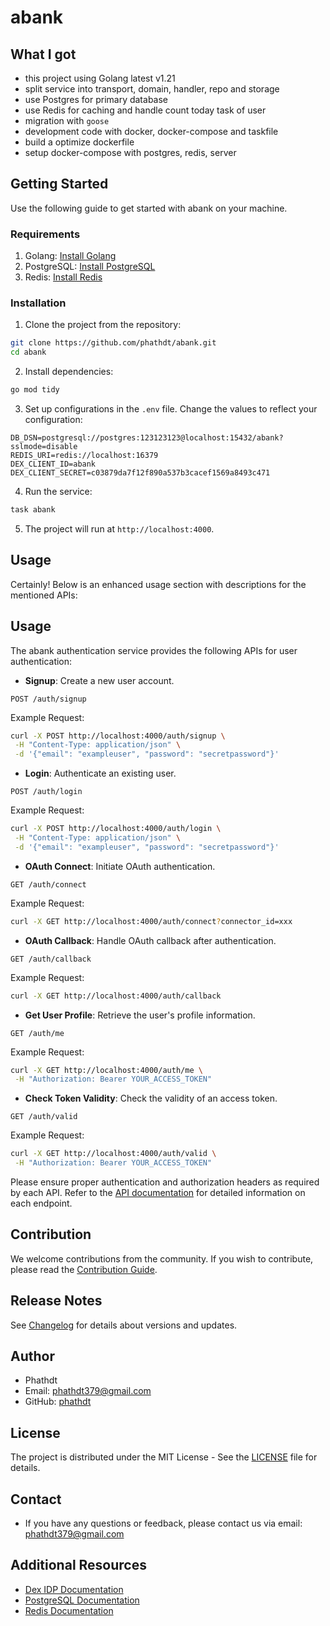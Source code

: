 # abank

## What I got
- this project using Golang latest v1.21
- split service into transport, domain, handler, repo and storage
- use Postgres for primary database
- use Redis for caching and handle count today task of user
- migration with `goose`
- development code with docker, docker-compose and taskfile
- build a optimize dockerfile
- setup docker-compose with postgres, redis, server

## Getting Started

Use the following guide to get started with abank on your machine.

### Requirements

1. Golang: [Install Golang](https://golang.org/doc/install)
2. PostgreSQL: [Install PostgreSQL](https://www.postgresql.org/download/)
3. Redis: [Install Redis](https://redis.io/download)

### Installation

1. Clone the project from the repository:

```bash
git clone https://github.com/phathdt/abank.git
cd abank
```

2. Install dependencies:

```bash
go mod tidy
```

3. Set up configurations in the `.env` file. Change the values to reflect your configuration:

```
DB_DSN=postgresql://postgres:123123123@localhost:15432/abank?sslmode=disable
REDIS_URI=redis://localhost:16379
DEX_CLIENT_ID=abank
DEX_CLIENT_SECRET=c03879da7f12f890a537b3cacef1569a8493c471
```

4. Run the service:

```bash
task abank
```

5. The project will run at `http://localhost:4000`.

## Usage

Certainly! Below is an enhanced usage section with descriptions for the mentioned APIs:

## Usage

The abank authentication service provides the following APIs for user authentication:

- **Signup**: Create a new user account.

```http
POST /auth/signup
```

Example Request:
```bash
curl -X POST http://localhost:4000/auth/signup \
 -H "Content-Type: application/json" \
 -d '{"email": "exampleuser", "password": "secretpassword"}'
```

- **Login**: Authenticate an existing user.

```http
POST /auth/login
```

Example Request:
```bash
curl -X POST http://localhost:4000/auth/login \
 -H "Content-Type: application/json" \
 -d '{"email": "exampleuser", "password": "secretpassword"}'
```

- **OAuth Connect**: Initiate OAuth authentication.

```http
GET /auth/connect
```

Example Request:
```bash
curl -X GET http://localhost:4000/auth/connect?connector_id=xxx
```

- **OAuth Callback**: Handle OAuth callback after authentication.

```http
GET /auth/callback
```

Example Request:
```bash
curl -X GET http://localhost:4000/auth/callback
```

- **Get User Profile**: Retrieve the user's profile information.

```http
GET /auth/me
```

Example Request:
```bash
curl -X GET http://localhost:4000/auth/me \
 -H "Authorization: Bearer YOUR_ACCESS_TOKEN"
```

- **Check Token Validity**: Check the validity of an access token.

```http
GET /auth/valid
```

Example Request:
```bash
curl -X GET http://localhost:4000/auth/valid \
 -H "Authorization: Bearer YOUR_ACCESS_TOKEN"
```

Please ensure proper authentication and authorization headers as required by each API. Refer to the [API documentation](API.md) for detailed information on each endpoint.

## Contribution

We welcome contributions from the community. If you wish to contribute, please read the [Contribution Guide](CONTRIBUTING.md).

## Release Notes

See [Changelog](CHANGELOG.md) for details about versions and updates.

## Author

- Phathdt
- Email: phathdt379@gmail.com
- GitHub: [phathdt](https://github.com/phathdt)

## License

The project is distributed under the MIT License - See the [LICENSE](LICENSE) file for details.

## Contact

- If you have any questions or feedback, please contact us via email: phathdt379@gmail.com

## Additional Resources

- [Dex IDP Documentation](https://dexidp.io/docs/)
- [PostgreSQL Documentation](https://www.postgresql.org/docs/)
- [Redis Documentation](https://redis.io/documentation)
